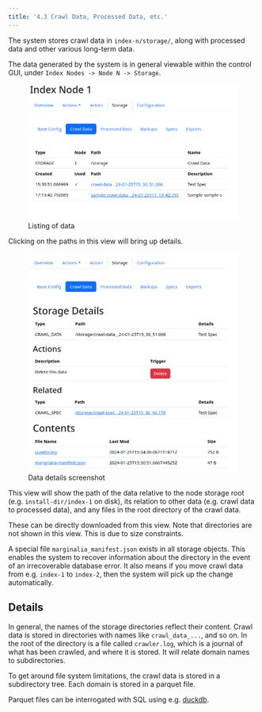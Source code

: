```yaml
---
title: '4.3 Crawl Data, Processed Data, etc.'
---
```


The system stores crawl data in `index-n/storage/`, along with processed data and other various long-term data.

The data generated by the system is in general viewable within the control GUI, under `Index Nodes -> Node N -> Storage`.

<figure>
<img src="data_view.png">
<figcaption>Listing of data</figcaption>
</figure>

Clicking on the paths in this view will bring up details.

<figure>
<img src="data_details.png">
<figcaption>Data details screenshot</figcaption>
</figure>

This view will show the path of the data relative to the node storage root (e.g. `install-dir/index-1` on disk),
its relation to other data (e.g. crawl data to processed data), and any files in the root directory of the crawl data.

These can be directly downloaded from this view.  Note that directories are not shown in this view.  This is due to size constraints.

A special file `marginalia_manifest.json` exists in all storage objects. This enables the system to recover information about
the directory in the event of an irrecoverable database error.  It also means if you move crawl data from e.g. `index-1` to `index-2`, then
the system will pick up the change automatically.

## Details

In general, the names of the storage directories reflect their content.  Crawl data is stored in directories with names like `crawl_data_...`,
and so on. In the root of the directory is a file called `crawler.log`, which is a journal of what has been crawled, and where it is stored.  It will relate domain names to subdirectories.

To get around file system limitations, the crawl data is stored in a subdirectory tree.  Each domain is stored in a parquet file.

Parquet files can be interrogated with SQL using e.g. [duckdb](https://duckdb.org/).
